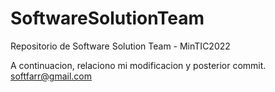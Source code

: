 # SoftwareSolutionTeam
Repositorio de Software Solution Team - MinTIC2022

A continuacion, relaciono mi modificacion y posterior commit.
softfarr@gmail.com


